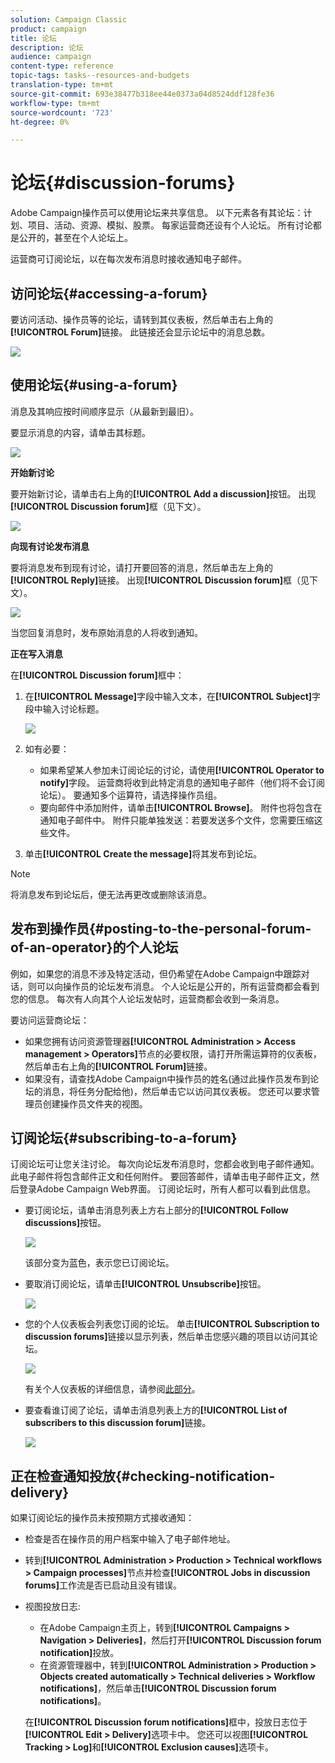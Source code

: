 ```yaml
---
solution: Campaign Classic
product: campaign
title: 论坛
description: 论坛
audience: campaign
content-type: reference
topic-tags: tasks--resources-and-budgets
translation-type: tm+mt
source-git-commit: 693e38477b318ee44e0373a04d8524ddf128fe36
workflow-type: tm+mt
source-wordcount: '723'
ht-degree: 0%

---
```



# 论坛{#discussion-forums}

Adobe Campaign操作员可以使用论坛来共享信息。 以下元素各有其论坛：计划、项目、活动、资源、模拟、股票。 每家运营商还设有个人论坛。 所有讨论都是公开的，甚至在个人论坛上。

运营商可订阅论坛，以在每次发布消息时接收通知电子邮件。

## 访问论坛{#accessing-a-forum}

要访问活动、操作员等的论坛，请转到其仪表板，然后单击右上角的&#x200B;**[!UICONTROL Forum]**&#x200B;链接。 此链接还会显示论坛中的消息总数。

![](assets/mrm_forum_access_link.png)

## 使用论坛{#using-a-forum}

消息及其响应按时间顺序显示（从最新到最旧）。

要显示消息的内容，请单击其标题。

![](assets/mrm_forum_expand_msg.png)

**开始新讨论**

要开始新讨论，请单击右上角的&#x200B;**[!UICONTROL Add a discussion]**&#x200B;按钮。 出现&#x200B;**[!UICONTROL Discussion forum]**&#x200B;框（见下文）。

![](assets/mrm_forum_new_thread.png)

**向现有讨论发布消息**

要将消息发布到现有讨论，请打开要回答的消息，然后单击左上角的&#x200B;**[!UICONTROL Reply]**&#x200B;链接。 出现&#x200B;**[!UICONTROL Discussion forum]**&#x200B;框（见下文）。

![](assets/mrm_forum_answer_msg.png)

当您回复消息时，发布原始消息的人将收到通知。

**正在写入消息**

在&#x200B;**[!UICONTROL Discussion forum]**&#x200B;框中：

1. 在&#x200B;**[!UICONTROL Message]**&#x200B;字段中输入文本，在&#x200B;**[!UICONTROL Subject]**&#x200B;字段中输入讨论标题。

   ![](assets/mrm_forum_edit_msg.png)

1. 如有必要：

   * 如果希望某人参加未订阅论坛的讨论，请使用&#x200B;**[!UICONTROL Operator to notify]**&#x200B;字段。 运营商将收到此特定消息的通知电子邮件（他们将不会订阅论坛）。 要通知多个运算符，请选择操作员组。
   * 要向邮件中添加附件，请单击&#x200B;**[!UICONTROL Browse]**。 附件也将包含在通知电子邮件中。 附件只能单独发送：若要发送多个文件，您需要压缩这些文件。

1. 单击&#x200B;**[!UICONTROL Create the message]**&#x200B;将其发布到论坛。

>[!NOTE]
>
>将消息发布到论坛后，便无法再更改或删除该消息。

## 发布到操作员{#posting-to-the-personal-forum-of-an-operator}的个人论坛

例如，如果您的消息不涉及特定活动，但仍希望在Adobe Campaign中跟踪对话，则可以向操作员的论坛发布消息。 个人论坛是公开的，所有运营商都会看到您的信息。 每次有人向其个人论坛发帖时，运营商都会收到一条消息。

要访问运营商论坛：

* 如果您拥有访问资源管理器&#x200B;**[!UICONTROL Administration > Access management > Operators]**&#x200B;节点的必要权限，请打开所需运算符的仪表板，然后单击右上角的&#x200B;**[!UICONTROL Forum]**&#x200B;链接。
* 如果没有，请查找Adobe Campaign中操作员的姓名(通过此操作员发布到论坛的消息，将任务分配给他)，然后单击它以访问其仪表板。 您还可以要求管理员创建操作员文件夹的视图。

## 订阅论坛{#subscribing-to-a-forum}

订阅论坛可让您关注讨论。 每次向论坛发布消息时，您都会收到电子邮件通知。 此电子邮件将包含邮件正文和任何附件。 要回答邮件，请单击电子邮件正文，然后登录Adobe Campaign Web界面。 订阅论坛时，所有人都可以看到此信息。

* 要订阅论坛，请单击消息列表上方右上部分的&#x200B;**[!UICONTROL Follow discussions]**&#x200B;按钮。

   ![](assets/mrm_forum_subscribe.png)

   该部分变为蓝色，表示您已订阅论坛。

* 要取消订阅论坛，请单击&#x200B;**[!UICONTROL Unsubscribe]**&#x200B;按钮。

   ![](assets/mrm_forum_unsubscribe.png)

* 您的个人仪表板会列表您订阅的论坛。 单击&#x200B;**[!UICONTROL Subscription to discussion forums]**&#x200B;链接以显示列表，然后单击您感兴趣的项目以访问其论坛。

   ![](assets/platform_dashboard_operator_subscr_forums.png)

   有关个人仪表板的详细信息，请参阅[此部分](../../platform/using/access-management-operators.md)。

* 要查看谁订阅了论坛，请单击消息列表上方的&#x200B;**[!UICONTROL List of subscribers to this discussion forum]**&#x200B;链接。

   ![](assets/mrm_forum_subscribers.png)

## 正在检查通知投放{#checking-notification-delivery}

如果订阅论坛的操作员未按预期方式接收通知：

* 检查是否在操作员的用户档案中输入了电子邮件地址。
* 转到&#x200B;**[!UICONTROL Administration > Production > Technical workflows > Campaign processes]**&#x200B;节点并检查&#x200B;**[!UICONTROL Jobs in discussion forums]**&#x200B;工作流是否已启动且没有错误。
* 视图投放日志:

   * 在Adobe Campaign主页上，转到&#x200B;**[!UICONTROL Campaigns > Navigation > Deliveries]**，然后打开&#x200B;**[!UICONTROL Discussion forum notification]**&#x200B;投放。
   * 在资源管理器中，转到&#x200B;**[!UICONTROL Administration > Production > Objects created automatically > Technical deliveries > Workflow notifications]**，然后单击&#x200B;**[!UICONTROL Discussion forum notifications]**。

   在&#x200B;**[!UICONTROL Discussion forum notifications]**&#x200B;框中，投放日志位于&#x200B;**[!UICONTROL Edit > Delivery]**&#x200B;选项卡中。 您还可以视图&#x200B;**[!UICONTROL Tracking > Log]**&#x200B;和&#x200B;**[!UICONTROL Exclusion causes]**&#x200B;选项卡。

